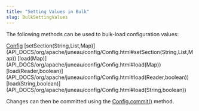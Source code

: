 ```yaml
---
title: "Setting Values in Bulk"
slug: BulkSettingValues
---
```


The following methods can be used to bulk-load configuration values:

<tree>
<node-0><java-class><a href="/site/apidocs/org/apache/juneau/config/Config.html" target="_blank">Config</a></java-class></node-0>
<node-1><java-method>[setSection(String,List,Map)](API_DOCS/org/apache/juneau/config/Config.html#setSection(String,List,Map))</java-method></node-1>
<node-1><java-method>[load(Map)](API_DOCS/org/apache/juneau/config/Config.html#load(Map))</java-method></node-1>
<node-1><java-method>[load(Reader,boolean)](API_DOCS/org/apache/juneau/config/Config.html#load(Reader,boolean))</java-method></node-1>
<node-1><java-method>[load(String,boolean)](API_DOCS/org/apache/juneau/config/Config.html#load(String,boolean))</java-method></node-1>
</tree>

Changes can then be committed using the [Config.commit()](API_DOCS/org/apache/juneau/config/Config.html#commit())
method.
